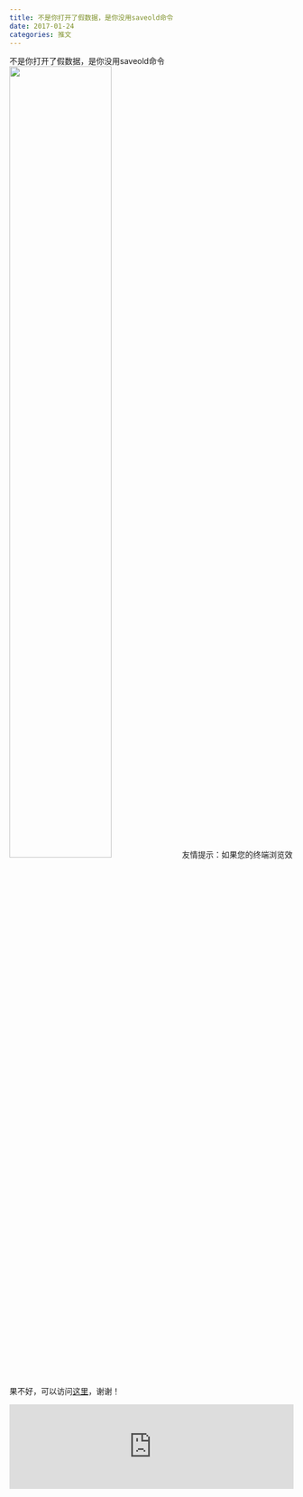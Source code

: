 ```yaml
---
title: 不是你打开了假数据，是你没用saveold命令
date: 2017-01-24
categories: 推文
---
```

不是你打开了假数据，是你没用saveold命令
<img src="http://mmbiz.qpic.cn/mmbiz_jpg/ACviaWTBFxhbIpRHjaabjYuoHCztAy38MoIjXByL9GNiahqdbb7icFEax4f3S1jEjKMJATdRfcZLIAvTfxTXMQoicQ/0?wx_fmt=jpeg" style="width: 60%; height: auto;"/><!--more-->
友情提示：如果您的终端浏览效果不好，可以访问[这里](https://stata-club.github.io/stata_article/2017-01-24.html)，谢谢！
<iframe src="https://stata-club.github.io/stata_article/2017-01-24.html" id="iframepage" frameborder="0" scrolling="no" marginheight="0" marginwidth="0" width="100%" onLoad="iFrameHeight()"></iframe>
<script type="text/javascript" language="javascript">
function iFrameHeight() {
var ifm= document.getElementById("iframepage");
var subWeb = document.frames ? document.frames["iframepage"].document : ifm.contentDocument;   
if(ifm != null && subWeb != null) {
 ifm.height = subWeb.body.scrollHeight;
} 
} 
</script> 
